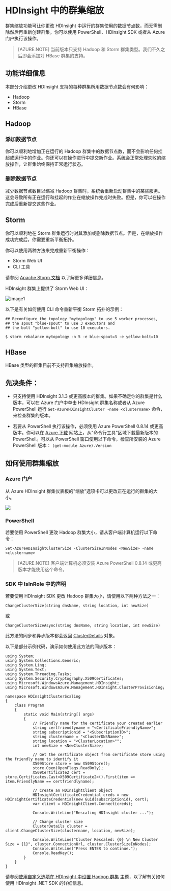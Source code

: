 <properties
   pageTitle="HDInsight 中的群集缩放 | Azure"
   description="更改 HDInsight 上运行的群集中的数据节点数，而无需删除然后再重新创建群集。"
   services="hdinsight"
   documentationCenter=""
   authors="bradsev"
   manager="paulettm"
   editor="cgronlun"/>
<tags ms.service="hdinsight"
    ms.date="04/02/2015"
    wacn.date="04/15/2015"
    />

# HDInsight 中的群集缩放

群集缩放功能可让你更改 HDInsight 中运行的群集使用的数据节点数，而无需删除然后再重新创建群集。你可以使用 PowerShell、HDInsight SDK 或者从 Azure 门户执行该操作。

> [AZURE.NOTE] 当前版本只支持 Hadoop 和 Storm 群集类型。我们不久之后即会添加对 HBase 群集的支持。 

## 功能详细信息
本部分介绍更改 HDInsight 支持的每种群集所用数据节点数会有何影响：

* Hadoop
* Storm
* HBase 

## Hadoop 

### 添加数据节点
你可以顺利地增加正在运行的 Hadoop 群集中的数据节点数，而不会影响任何挂起或运行中的作业。你还可以在操作进行中提交新作业。系统会正常处理失败的缩放操作，让群集始终保持正常运行状态。

### 删除数据节点
减少数据节点数目以缩减 Hadoop 群集时，系统会重新启动群集中的某些服务。这会导致所有正在运行和挂起的作业在缩放操作完成时失败。但是，你可以在操作完成后重新提交这些作业。

## Storm
你可以顺利地在 Storm 群集运行时对其添加或删除数据节点。但是，在缩放操作成功完成后，你需要重新平衡拓扑。

你可以使用两种方法来完成重新平衡操作：

* Storm Web UI
* CLI 工具 

请参阅 [Apache Storm 文档](http://storm.apache.org/documentation/Understanding-the-parallelism-of-a-Storm-topology.html) 以了解更多详细信息。

HDInsight 群集上提供了 Storm Web UI：

![image1](./media/hdinsight-hadoop-cluster-scaling/StormUI.png)

以下是有关如何使用 CLI 命令重新平衡 Storm 拓扑的示例：

	## Reconfigure the topology "mytopology" to use 5 worker processes,
	## the spout "blue-spout" to use 3 executors and
	## the bolt "yellow-bolt" to use 10 executors.

	$ storm rebalance mytopology -n 5 -e blue-spout=3 -e yellow-bolt=10

## HBase
HBase 类型的群集目前不支持群集缩放操作。

## 先决条件：

* 只支持使用 HDInsight 3.1.3 或更高版本的群集。如果不确定你的群集是什么版本，可以在 Azure 门户中单击 HDInsight 群集名称或者从 Azure PowerShell 运行 `Get-AzureHDInsightCluster -name <clustername>` 命令，来检查群集的版本。

* 若要从 PowerShell 执行该操作，必须使用 Azure PowerShell 0.8.14 或更高版本。你可以在 [Azure 下载](/downloads) 网站上，从"命令行工具"区域下载最新版本的 PowerShell。可以从 PowerShell 窗口使用以下命令，检查所安装的 Azure PowerShell 版本： `(get-module Azure).Version`

## 如何使用群集缩放

### Azure 门户
从 Azure HDInsight 群集仪表板的"缩放"选项卡可以更改正在运行的群集的大小。

![](http://i.imgur.com/u5Mewwx.png)

### PowerShell
若要使用 PowerShell 更改 Hadoop 群集大小，请从客户端计算机运行以下命令：

	Set-AzureHDInsightClusterSize -ClusterSizeInNodes <NewSize> -name <clustername>	

> [AZURE.NOTE] 客户端计算机必须安装 Azure PowerShell 0.8.14 或更高版本才能使用这个命令。

### SDK 中 IsInRole 中的声明
若要使用 HDInsight SDK 更改 Hadoop 群集大小，请使用以下两种方法之一： 

	ChangeClusterSize(string dnsName, string location, int newSize) 

或 

	ChangeClusterSizeAsync(string dnsName, string location, int newSize) 


此方法的同步和异步版本都会返回 [ClusterDetails](http://msdn.microsoft.com/zh-cn/library/microsoft.windowsazure.management.hdinsight.clusterdetails_properties.aspx) 对象。

以下是部分示例代码，演示如何使用此方法的同步版本：

	using System;
	using System.Collections.Generic;
	using System.Linq;
	using System.Text;
	using System.Threading.Tasks;
	using System.Security.Cryptography.X509Certificates;
	using Microsoft.WindowsAzure.Management.HDInsight;
	using Microsoft.WindowsAzure.Management.HDInsight.ClusterProvisioning;

	namespace HDInsightClusterScaling
	{
	    class Program
	    {
	        static void Main(string[] args)
	        {
	            // Friendly name for the certificate your created earlier  
	            string certfriendlyname = "<CertificateFriendlyName>";     
	            string subscriptionid = "<SubscriptionID>";
	            string clustername = "<ClusterDNSName>";
	     		string location = "<ClusterLocation>"";
				int newSize = <NewClusterSize>;
	
	            // Get the certificate object from certificate store using the friendly name to identify it
	            X509Store store = new X509Store();
	            store.Open(OpenFlags.ReadOnly);
	            X509Certificate2 cert = store.Certificates.Cast<X509Certificate2>().First(item => item.FriendlyName == certfriendlyname);
	
	            // Create an HDInsightClient object
	            HDInsightCertificateCredential creds = new HDInsightCertificateCredential(new Guid(subscriptionid), cert);
	            var client = HDInsightClient.Connect(creds);
	
	            Console.WriteLine("Rescaling HDInsight cluster ...");
	
	            // Change cluster size
	     		ClusterDetails cluster = client.ChangeClusterSize(clustername, location, newSize);
	            
	            Console.WriteLine("Cluster Rescaled: {0} \n New Cluster Size = {1}", cluster.ConnectionUrl, cluster.ClusterSizeInNodes);
	            Console.WriteLine("Press ENTER to continue.");
	            Console.ReadKey();
	        }
	    }
	}


请参阅[使用自定义选项在 HDInsight 中设置 Hadoop 群集](/documentation/articles/hdinsight-provision-clusters) 主题，以了解有关如何使用 HDInsight .NET SDK 的详细信息。

<!--HONumber=50-->